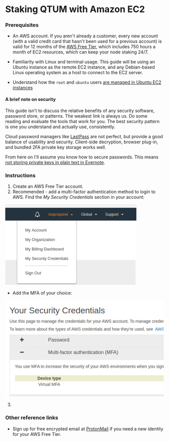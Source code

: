# Staking QTUM with Amazon EC2

### Prerequisites
* An AWS account. If you aren't already a customer, every new account (with a valid credit card that hasn't been used for a previous account) is valid for 12 months of the [AWS Free Tier](https://aws.amazon.com/free/), which includes 750 hours a month of EC2 resources, which can keep your node staking 24/7.

* Familiarity with Linux and terminal usage. This guide will be using an Ubuntu instance as the remote EC2 instance, and any Debian-based Linux operating system as a host to connect to the EC2 server.

* Understand how the `root` and `ubuntu` users [are managed in Ubuntu EC2 instances](https://alestic.com/2009/04/ubuntu-ec2-sudo-ssh-rsync/)

#### A brief note on security

This guide isn't to discuss the relative benefits of any security software, password store, or patterns. The weakest link is always us. Do some reading and evaluate the tools that work for you. The best security pattern is one you understand and actually use, consistently.

Cloud password managers like [LastPass](https://www.lastpass.com/) are not perfect, but provide a good balance of usability and security. Client-side decryption, browser plug-in, and bundled 2FA private key storage works well.

From here on I'll assume you know how to secure passwords. This means [not storing private keys in plain text in Evernote](https://ethereumworldnews.com/notable-cryptocurrency-influencer-looses-over-1-million-to-hacker/).

### Instructions

1. Create an AWS Free Tier account.
2. Recommended - add a multi-factor authentication method to login to AWS. Find the _My Security Credentials_ section in your account:

![My Security Credentials](images/aws-my-security-essentials.png)

* Add the MFA of your choice:

![Add MFA](images/add-virtual-mfa-to-aws-account.png)

3.




### Other reference links

* Sign up for free encrypted email at [ProtonMail](https://protonmail.com/) if you need a new identity for your AWS Free Tier.
